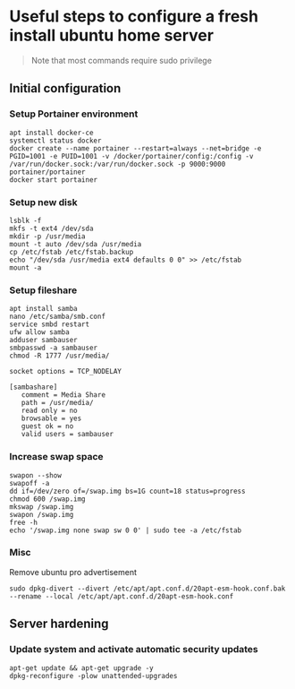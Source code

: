 # Useful steps to configure a fresh install ubuntu home server

> Note that most commands require sudo privilege

## Initial configuration

### Setup Portainer environment
```
apt install docker-ce
systemctl status docker
docker create --name portainer --restart=always --net=bridge -e PGID=1001 -e PUID=1001 -v /docker/portainer/config:/config -v /var/run/docker.sock:/var/run/docker.sock -p 9000:9000 portainer/portainer
docker start portainer
```

### Setup new disk
```
lsblk -f
mkfs -t ext4 /dev/sda 
mkdir -p /usr/media
mount -t auto /dev/sda /usr/media
cp /etc/fstab /etc/fstab.backup
echo "/dev/sda /usr/media ext4 defaults 0 0" >> /etc/fstab
mount -a
```

### Setup fileshare
```
apt install samba
nano /etc/samba/smb.conf
service smbd restart
ufw allow samba
adduser sambauser
smbpasswd -a sambauser
chmod -R 1777 /usr/media/
```

```
socket options = TCP_NODELAY

[sambashare]
   comment = Media Share
   path = /usr/media/
   read only = no
   browsable = yes
   guest ok = no
   valid users = sambauser
```

### Increase swap space
```
swapon --show
swapoff -a
dd if=/dev/zero of=/swap.img bs=1G count=18 status=progress
chmod 600 /swap.img
mkswap /swap.img
swapon /swap.img
free -h
echo '/swap.img none swap sw 0 0' | sudo tee -a /etc/fstab 
```

### Misc
Remove ubuntu pro advertisement
```
sudo dpkg-divert --divert /etc/apt/apt.conf.d/20apt-esm-hook.conf.bak --rename --local /etc/apt/apt.conf.d/20apt-esm-hook.conf
```

## Server hardening
### Update system and activate automatic security updates
```
apt-get update && apt-get upgrade -y
dpkg-reconfigure -plow unattended-upgrades
```



